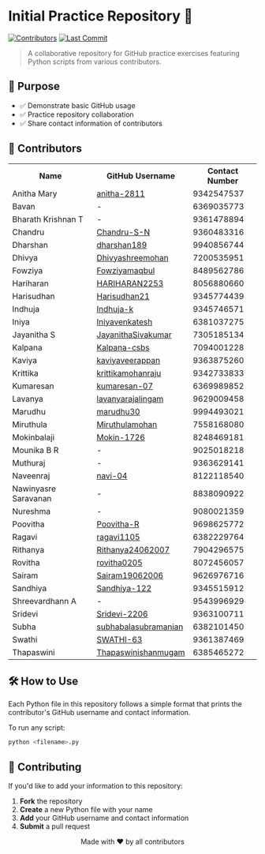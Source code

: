 # Initial Practice Repository 🚀

[![Contributors](https://img.shields.io/github/contributors/navi-04/Initial-practice)](https://github.com/navi-04/Initial-practice/graphs/contributors)
[![Last Commit](https://img.shields.io/github/last-commit/navi-04/Initial-practice)](https://github.com/navi-04/Initial-practice/commits/main)

> A collaborative repository for GitHub practice exercises featuring Python scripts from various contributors.

## 🎯 Purpose

- ✅ Demonstrate basic GitHub usage
- ✅ Practice repository collaboration
- ✅ Share contact information of contributors

## 👥 Contributors

<table>
  <tr>
    <th>Name</th>
    <th>GitHub Username</th>
    <th>Contact Number</th>
  </tr>
  <tr>
    <td>Anitha Mary</td>
    <td><a href="https://github.com/anitha-2811">anitha-2811</a></td>
    <td>9342547537</td>
  </tr>
  <tr>
    <td>Bavan</td>
    <td>-</td>
    <td>6369035773</td>
  </tr>
  <tr>
    <td>Bharath Krishnan T</td>
    <td>-</td>
    <td>9361478894</td>
  </tr>
  <tr>
    <td>Chandru</td>
    <td><a href="https://github.com/Chandru-S-N">Chandru-S-N</a></td>
    <td>9360483316</td>
  </tr>
  <tr>
    <td>Dharshan</td>
    <td><a href="https://github.com/dharshan189">dharshan189</a></td>
    <td>9940856744</td>
  </tr>
  <tr>
    <td>Dhivya</td>
    <td><a href="https://github.com/Dhivyashreemohan">Dhivyashreemohan</a></td>
    <td>7200535951</td>
  </tr>
  <tr>
    <td>Fowziya</td>
    <td><a href="https://github.com/Fowziyamaqbul">Fowziyamaqbul</a></td>
    <td>8489562786</td>
  </tr>
  <tr>
    <td>Hariharan</td>
    <td><a href="https://github.com/HARIHARAN2253">HARIHARAN2253</a></td>
    <td>8056880660</td>
  </tr>
  <tr>
    <td>Harisudhan</td>
    <td><a href="https://github.com/Harisudhan21">Harisudhan21</a></td>
    <td>9345774439</td>
  </tr>
  <tr>
    <td>Indhuja</td>
    <td><a href="https://github.com/Indhuja-k">Indhuja-k</a></td>
    <td>9345746571</td>
  </tr>
  <tr>
    <td>Iniya</td>
    <td><a href="https://github.com/Iniyavenkatesh">Iniyavenkatesh</a></td>
    <td>6381037275</td>
  </tr>
  <tr>
    <td>Jayanitha S</td>
    <td><a href="https://github.com/JayanithaSivakumar">JayanithaSivakumar</a></td>
    <td>7305185134</td>
  </tr>
  <tr>
    <td>Kalpana</td>
    <td><a href="https://github.com/Kalpana-csbs">Kalpana-csbs</a></td>
    <td>7094001228</td>
  </tr>
  <tr>
    <td>Kaviya</td>
    <td><a href="https://github.com/kaviyaveerappan">kaviyaveerappan</a></td>
    <td>9363875260</td>
  </tr>
  <tr>
    <td>Krittika</td>
    <td><a href="https://github.com/krittikamohanraju">krittikamohanraju</a></td>
    <td>9342733833</td>
  </tr>
  <tr>
    <td>Kumaresan</td>
    <td><a href="https://github.com/kumaresan-07">kumaresan-07</a></td>
    <td>6369989852</td>
  </tr>
  <tr>
    <td>Lavanya</td>
    <td><a href="https://github.com/lavanyarajalingam">lavanyarajalingam</a></td>
    <td>9629009458</td>
  </tr>
  <tr>
    <td>Marudhu</td>
    <td><a href="https://github.com/marudhu30">marudhu30</a></td>
    <td>9994493021</td>
  </tr>
  <tr>
    <td>Miruthula</td>
    <td><a href="https://github.com/Miruthulamohan">Miruthulamohan</a></td>
    <td>7558168080</td>
  </tr>
  <tr>
    <td>Mokinbalaji</td>
    <td><a href="https://github.com/Mokin-1726">Mokin-1726</a></td>
    <td>8248469181</td>
  </tr>
  <tr>
    <td>Mounika B R</td>
    <td>-</td>
    <td>9025018218</td>
  </tr>
  <tr>
    <td>Muthuraj</td>
    <td>-</td>
    <td>9363629141</td>
  </tr>
  <tr>
    <td>Naveenraj</td>
    <td><a href="https://github.com/navi-04">navi-04</a></td>
    <td>8122118540</td>
  </tr>
  <tr>
    <td>Nawinyasre Saravanan</td>
    <td>-</td>
    <td>8838090922</td>
  </tr>
  <tr>
    <td>Nureshma</td>
    <td>-</td>
    <td>9080021359</td>
  </tr>
  <tr>
    <td>Poovitha</td>
    <td><a href="https://github.com/Poovitha-R">Poovitha-R</a></td>
    <td>9698625772</td>
  </tr>
  <tr>
    <td>Ragavi</td>
    <td><a href="https://github.com/ragavi1105">ragavi1105</a></td>
    <td>6382229764</td>
  </tr>
  <tr>
    <td>Rithanya</td>
    <td><a href="https://github.com/Rithanya24062007">Rithanya24062007</a></td>
    <td>7904296575</td>
  </tr>
  <tr>
    <td>Rovitha</td>
    <td><a href="https://github.com/rovitha0205">rovitha0205</a></td>
    <td>8072456057</td>
  </tr>
  <tr>
    <td>Sairam</td>
    <td><a href="https://github.com/Sairam19062006">Sairam19062006</a></td>
    <td>9626976716</td>
  </tr>
  <tr>
    <td>Sandhiya</td>
    <td><a href="https://github.com/Sandhiya-122">Sandhiya-122</a></td>
    <td>9345515912</td>
  </tr>
  <tr>
    <td>Shreevardhann A</td>
    <td>-</td>
    <td>9543996929</td>
  </tr>
  <tr>
    <td>Sridevi</td>
    <td><a href="https://github.com/Sridevi-2206">Sridevi-2206</a></td>
    <td>9363100711</td>
  </tr>
  <tr>
    <td>Subha</td>
    <td><a href="https://github.com/subhabalasubramanian">subhabalasubramanian</a></td>
    <td>6382101450</td>
  </tr>
  <tr>
    <td>Swathi</td>
    <td><a href="https://github.com/SWATHI-63">SWATHI-63</a></td>
    <td>9361387469</td>
  </tr>
  <tr>
    <td>Thapaswini</td>
    <td><a href="https://github.com/Thapaswinishanmugam">Thapaswinishanmugam</a></td>
    <td>6385465272</td>
  </tr>
</table>

## 🛠️ How to Use

Each Python file in this repository follows a simple format that prints the contributor's GitHub username and contact information.

To run any script:

```bash
python <filename>.py
```

## 🤝 Contributing

If you'd like to add your information to this repository:

1. **Fork** the repository
2. **Create** a new Python file with your name
3. **Add** your GitHub username and contact information
4. **Submit** a pull request



<p align="center">Made with ❤️ by all contributors</p>
